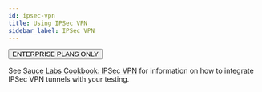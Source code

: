 ```yaml
---
id: ipsec-vpn
title: Using IPSec VPN
sidebar_label: IPSec VPN
---
```

<p><button class="badge-blue">ENTERPRISE PLANS ONLY</button></p>

See [Sauce Labs Cookbook: IPSec VPN](https://wiki.saucelabs.com/pages/viewpage.action?pageId=76419359) for information on how to integrate IPSec VPN tunnels with your testing.
